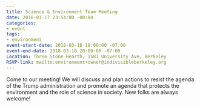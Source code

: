 ```yaml
---
title: Science & Environment Team Meeting
date: 2018-01-17 23:54:00 -08:00
categories:
- event
tags:
- environment
event-start-date: 2018-03-18 19:00:00 -07:00
event-end-date: 2018-03-18 20:00:00 -07:00
Location: Three Stone Hearth, 1581 University Ave, Berkeley
RSVP-link: mailto:environment+owner@indivisibleberkeley.org
---
```


Come to our meeting! We will discuss and plan actions to resist the agenda of the Trump administration and promote an agenda that protects the environment and the role of science in society. New folks are always welcome!